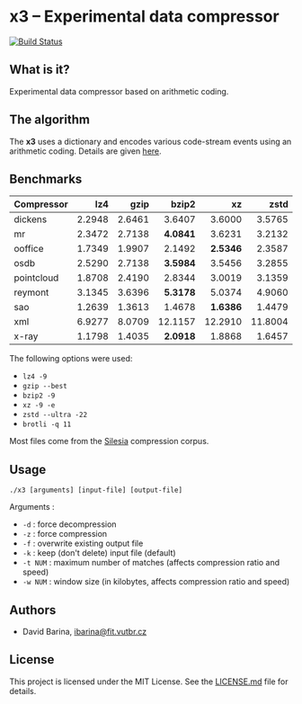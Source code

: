 x3 &ndash; Experimental data compressor
=======================================

[![Build Status](https://travis-ci.org/xbarin02/x3-compressor.svg?branch=master)](https://travis-ci.org/xbarin02/x3-compressor)

What is it?
-----------

Experimental data compressor based on arithmetic coding.

The algorithm
-------------

The **x3** uses a dictionary and encodes various code-stream events using an arithmetic coding.
Details are given [here](ALGORITHM.md).

Benchmarks
----------

| Compressor |       lz4  |      gzip  |     bzip2  |        xz  |      zstd  |    brotli  |        x3  |
| ---------- | ---------: | ---------: | ---------: | ---------: | ---------: | ---------: | ---------: |
|    dickens |   2.2948   |   2.6461   |   3.6407   |   3.6000   |   3.5765   |   3.6044   | **3.6566** |
|         mr |   2.3472   |   2.7138   | **4.0841** |   3.6231   |   3.2132   |   3.5317   |   4.0312   |
|    ooffice |   1.7349   |   1.9907   |   2.1492   | **2.5346** |   2.3587   |   2.4818   |   2.0313   |
|       osdb |   2.5290   |   2.7138   | **3.5984** |   3.5456   |   3.2855   |   3.5812   |   2.8793   |
| pointcloud |   1.8708   |   2.4190   |   2.8344   |   3.0019   |   3.1359   | **3.1894** |   2.8013   |
|    reymont |   3.1345   |   3.6396   | **5.3178** |   5.0374   |   4.9060   |   4.9747   |   5.0765   |
|        sao |   1.2639   |   1.3613   |   1.4678   | **1.6386** |   1.4479   |   1.5812   |   1.3830   |
|        xml |   6.9277   |   8.0709   |  12.1157   |  12.2910   |  11.8004   |**12.4145** |   8.7977   |
|      x-ray |   1.1798   |   1.4035   | **2.0918** |   1.8868   |   1.6457   |   1.8096   |   1.8588   |

The following options were used:

- `lz4 -9`
- `gzip --best`
- `bzip2 -9`
- `xz -9 -e`
- `zstd --ultra -22`
- `brotli -q 11`

Most files come from the [Silesia](http://sun.aei.polsl.pl/~sdeor/index.php?page=silesia) compression corpus.

Usage
-----

```
./x3 [arguments] [input-file] [output-file]
```

Arguments :

- `-d`     : force decompression
- `-z`     : force compression
- `-f`     : overwrite existing output file
- `-k`     : keep (don't delete) input file (default)
- `-t NUM` : maximum number of matches (affects compression ratio and speed)
- `-w NUM` : window size (in kilobytes, affects compression ratio and speed)

Authors
-------

- David Barina, <ibarina@fit.vutbr.cz>

License
-------

This project is licensed under the MIT License.
See the [LICENSE.md](LICENSE.md) file for details.
